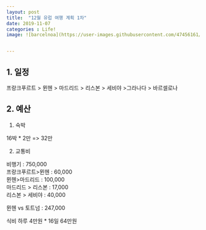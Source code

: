 ```yaml
---
layout: post
title:  "12월 유럽 여행 계획 1차"
date: 2019-11-07
categories : Life!
image: ![barcelnoa](https://user-images.githubusercontent.com/47456161/68405934-4b7e2f00-01c4-11ea-8a3f-445dc819a424.jpg)


---
```


## 1. 일정 

프랑크푸르트 > 뮌헨 > 마드리드 > 리스본 > 세비야 >그라나다 > 바르셀로나

## 2. 예산

1) 숙박

16박 * 2만 => 32만

2) 교통비

비행기 : 750,000  
프랑크푸르트>뮌헨 : 60,000  
뮌헨>마드리드 : 100,000  
마드리드 > 리스본 : 17,000  
리스본 > 세비야 : 40,000  
       



뮌헨 vs  토트넘 :  247,000  





식비 하루 4만원 * 16일 64만원
